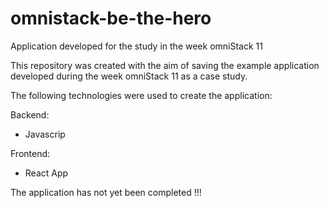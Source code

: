 # omnistack-be-the-hero
Application developed for the study in the week omniStack 11

This repository was created with the aim of saving the example application developed during the week omniStack 11 as a case study.

The following technologies were used to create the application:

Backend:
- Javascrip

Frontend:
- React App

The application has not yet been completed !!!
